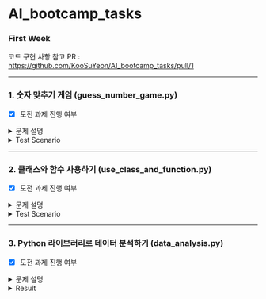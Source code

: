 # AI_bootcamp_tasks

### First Week

코드 구현 사항 참고 PR : https://github.com/KooSuYeon/AI_bootcamp_tasks/pull/1

---
### 1. 숫자 맞추기 게임 (guess_number_game.py)

- [x] 도전 과제 진행 여부

<details>
<summary>문제 설명</summary>
<div markdown="1">

```
# GOAL
이 과제에서는 파이썬 프로그래밍 언어를 활용하여 숫자 맞추기 게임을 만드는 것이 목표입니다.
숫자 맞추기 게임은 컴퓨터가 생각한 숫자를 맞추는 게임으로,
플레이어는 숫자를 입력하고 컴퓨터가 생각한 숫자와 비교하여 “작다" 혹은 "크다" 힌트를 받아가며 숫자를 맞추는 게임입니다.
```

```
# RULE
1. 플레이어와 컴퓨터가 참여하는 숫자 맞추기 게임을 만드세요. 
2. 프로그램은 다음과 같은 기능을 포함해야 합니다.
- 컴퓨터는 1부터 10 사이의 랜덤한 숫자를 생성합니다.
- 플레이어는 숫자를 입력하고, 입력한 숫자가 큰지 작은지 힌트를 얻습니다.
- 플레이어가 숫자를 맞힐 때까지 위 과정을 반복합니다.

# 도전 과제
1. 플레이어가 입력한 숫자가 범위를 벗어날 경우, 적절한 안내 메시지를 출력하여 유효한 범위 내의 숫자를 입력하도록 유도하세요.
2. 플레이어가 게임을 반복하고 싶을 경우, 게임 재시작 여부를 묻고 그에 따라 게임을 초기화하거나 종료하는 기능을 추가하세요.
```

```
# EXAMPLE
1과 10 사이의 숫자를 하나 정했습니다.
이 숫자는 무엇일까요?
예상 숫자: 5
너무 큽니다. 다시 입력하세요.
예상 숫자: 4
너무 큽니다. 다시 입력하세요.
예상 숫자: 3
정답입니다!

```

</div>
</details>


<details>
<summary>Test Scenario</summary>
<div markdown="1">
- Guess Number -> Restart & Create new Random Number -> Guess Number -> End Game
  
```
1과 10 사이의 숫자를 하나 정했습니다.
이 숫자는 무엇일까요?
예상 숫자: 2
너무 큽니다. 다시 입력하세요.
예상 숫자: 1
정답입니다!
종료를 원한다면 z를 입력하고 재시작을 원한다면 r을 입력해주세요 >>> r
1과 10 사이의 숫자를 하나 정했습니다.
이 숫자는 무엇일까요?
예상 숫자: 1
너무 작습니다. 다시 입력하세요.
예상 숫자: 5
너무 작습니다. 다시 입력하세요.
예상 숫자: 8
너무 작습니다. 다시 입력하세요.
예상 숫자: 9
너무 작습니다. 다시 입력하세요.
예상 숫자: 10
정답입니다!
종료를 원한다면 z를 입력하고 재시작을 원한다면 r을 입력해주세요 >>> z
```
</div>
</details>


---
### 2. 클래스와 함수 사용하기 (use_class_and_function.py)

- [x] 도전 과제 진행 여부

<details>
<summary>문제 설명</summary>
<div markdown="1">


```
# GOAL
이름, 성별, 나이를 입력받고, 이를 출력하는 프로그램을 작성해주세요.
```

```
# RULE

클래스 정의
- `Person` 이라는 이름의 클래스를 정의한다.

멤버 변수
 - `name`, `gender`, `age`라는 멤버 변수를 설정한다.
    - 각 변수는 객체가 생성될 때 초기화된다.
        - `name`: 이름을 저장하는 변수 (문자열)
        - `gender`: 성별을 저장하는 변수 (문자열, "male" 또는 "female")
        - `age`: 나이를 저장하는 변수 (정수형)
생성자
- 생성자 `__init__`를 통해 객체 생성 시 이름, 성별, 나이를 초기화한다.
- 매개변수로 이름(`name`), 성별(`gender`), 나이(`age`)를 받는다.

정보를 출력하는 함수 `display()`
- `name`, `gender`, `age` 값을 출력하는 기능을 구현한다.
- 이름과 성별은 같은 행에 출력하고, 나이는 다음 행에 출력한다.

입력 및 출력
- 사용자로부터 나이, 이름, 성별을 각각 입력받는다.
- 입력된 값을 바탕으로 `Person` 객체를 생성하고, `display()` 함수를 통해 객체의 정보를 출력한다.

# 도전 과제
1. Person 클래스 생성자에서 사용자의 성별 입력값에 대한 유효성 검사를 추가해주세요.
2. Person 클래스에 나잇대에 맞는 인사 메시지를 출력할 수 있도록 greet() 함수를 추가해주세요.
```

```
# EXAMPLE
나이: 28
이름: 페이커
성별: male

이름: 페이커, 성별: male
나이: 28

```

</div>
</details>

<details>
<summary>Test Scenario</summary>
<div markdown="1">
- Insert age. name, wrong gender ->  -> Insert age. name, wrong gender -> Insert age. name, right gender 
  
```
나이: 28
이름: 페이커
성별: 남성
잘못된 성별을 입력하셨습니다. 'male' 또는 'female'을 입력하세요.
성별: 남성
잘못된 성별을 입력하셨습니다. 'male' 또는 'female'을 입력하세요.
성별: male
이름: 페이커, 성별: male
나이: 28
```

</div>
</details>


---
### 3. Python 라이브러리로 데이터 분석하기 (data_analysis.py)

- [x] 도전 과제 진행 여부

<details>
<summary>문제 설명</summary>
<div markdown="1">


```
# GOAL
Python 라이브러리를 활용하여 주어진 데이터(.xlxs)를 분석 Quiz를 수행해주세요.
```

```
# RULE

1. Python 라이브러리 함수를 사용하여 엑셀 파일을 불러오고, DataFrame을 출력해주세요.
2. 각 경찰서(`관서명`)를 해당 구 이름으로 매핑하여 '구별'이라는 새로운 column을 생성하고, DataFrame을 출력해주세요.
    - 매칭되지 않는 경찰서명에 대해서는 기본값 `'구 없음'`을 할당합니다.
3. pivot_table 을 사용하여 관서별 데이터를 구별 데이터로 변경하고, 같은 구의 경우에는 sum을 적용하여 더해주세요. (index : 관서 이름 -> 구 이름)
4. 구 없음  행은 drop 을 활용하여 삭제해주세요.
5. 각 범죄 별로 검거율을 계산하고, 각 검거율 데이터 column을 DataFrame에 추가해주세요.
6. 필요없는 column을 del 을 사용하여 삭제해주세요.

강간(검거),
강도(검거),
살인(검거),
절도(검거),
폭력(검거),
소계(발생),
소계(검거)

7. DataFrame의 컬럼명을 rename 을 사용하여 변경해주세요.

'강간(발생)':'강간',
'강도(발생)':'강도',
'살인(발생)':'살인',
'절도(발생)':'절도',
'폭력(발생)':'폭력'

# 도전 과제
1. Python 라이브러리 함수를 사용하여 인구 데이터(pop_kor.csv) 파일을 불러오고, DataFrame을 출력해주세요.
    - Quiz에서 수행한 DataFrame의 구별 index를 기준으로 merge를 할 것이므로, index를 셋팅해서 불러와 주세요.
2. join 을 사용하여 Quiz에서 수행한 DataFrame과 인구 데이터 DataFrame을 merge하고, DataFrame을 출력해주세요.
3. 새롭게 merge 된 DataFrame에서 검거율 기준으로 오름차순 정렬 후, DataFrame을 출력해주세요.
```

```
# EXAMPLE
	강간	강도	살인	절도	폭력	강간검거율	강도검거율	살인검거율	절도검거율	폭력검거율	검거율
구별											
강남구	449	21	13	3850	4284	77.728285	85.714286	76.923077	42.857143	86.484594	66.519670
강동구	156	6	4	2366	2712	78.846154	100.000000	75.000000	33.347422	82.890855	60.469108

```

</div>
</details>

<details>
<summary>Result</summary>
<div markdown="1">
<img width="876" alt="스크린샷 2024-10-08 오후 3 05 29" src="https://github.com/user-attachments/assets/570badf9-641a-4f2e-a289-891876fb9a99">
</div>
</details>



